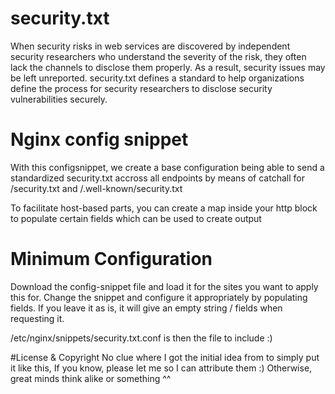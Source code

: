 # security.txt

When security risks in web services are discovered by independent security researchers who understand the severity of the risk, 
they often lack the channels to disclose them properly. As a result, security issues may be left unreported. 
security.txt defines a standard to help organizations define the process for security researchers to disclose security vulnerabilities securely.

# Nginx config snippet
With this configsnippet, we create a base configuration being able to send a standardized security.txt accross all endpoints
by means of catchall for /security.txt and /.well-known/security.txt

To facilitate host-based parts, you can create a map inside your http block to populate certain fields which can be used to create output

# Minimum Configuration
Download the config-snippet file and load it for the sites you want to apply this for.
Change the snippet and configure it appropriately by populating fields.
If you leave it as is, it will give an empty string / fields when requesting it.

/etc/nginx/snippets/security.txt.conf is then the file to include :)

#License & Copyright
No clue where I got the initial idea from to simply put it like this, If you know, please let me so I can attribute them :) Otherwise, great minds think alike or something ^^
